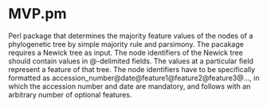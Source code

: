 # MVP.pm
Perl package that determines the majority feature values of the nodes of a phylogenetic tree by simple majority rule and parsimony.
The pacakage requires a Newick tree as input. The node identifiers of the Newick tree should contain values in @-delimited fields. The values at a particular field represent a feature of that tree. The node identifiers have to be specifically formatted as accession_number@date@feature1@feature2@feature3@..., in which the accession number and date are mandatory, and follows with an arbitrary number of optional features.
